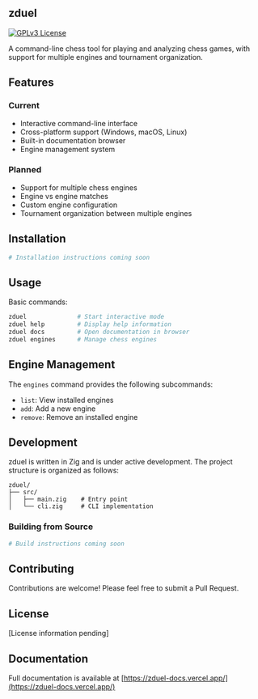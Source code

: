 ## zduel

[![GPLv3 License](https://img.shields.io/badge/License-GPL%20v3-yellow.svg)](https://opensource.org/licenses/)

A command-line chess tool for playing and analyzing chess games, with support for multiple engines and tournament organization.

## Features

### Current
- Interactive command-line interface
- Cross-platform support (Windows, macOS, Linux)
- Built-in documentation browser
- Engine management system

### Planned
- Support for multiple chess engines
- Engine vs engine matches
- Custom engine configuration
- Tournament organization between multiple engines

## Installation

```bash
# Installation instructions coming soon
```

## Usage

Basic commands:

```bash
zduel              # Start interactive mode
zduel help         # Display help information
zduel docs         # Open documentation in browser
zduel engines      # Manage chess engines
```

## Engine Management

The `engines` command provides the following subcommands:
- `list`: View installed engines
- `add`: Add a new engine
- `remove`: Remove an installed engine

## Development

zduel is written in Zig and is under active development. The project structure is organized as follows:

```
zduel/
├── src/
│   ├── main.zig    # Entry point
│   └── cli.zig     # CLI implementation
```

### Building from Source

```bash
# Build instructions coming soon
```

## Contributing

Contributions are welcome! Please feel free to submit a Pull Request.

## License

[License information pending]

## Documentation

Full documentation is available at [https://zduel-docs.vercel.app/](https://zduel-docs.vercel.app/)
